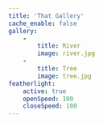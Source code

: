 ```yaml
---
title: 'That Gallery'
cache_enable: false
gallery:
    -
        title: River
        image: river.jpg
    -
        title: Tree
        image: tree.jpg
featherlight:
    active: true
    openSpeed: 100
    closeSpeed: 100
---
```


